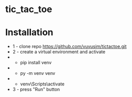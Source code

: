 # tic_tac_toe

# Installation
* 1 - clone repo https://github.com/vuvusim/tictactoe.git
* 2 - create a virtual environment and activate
*  - pip install venv
*  - py -m venv venv
*  - venv\Scripts\activate
* 3 - press "Run" button